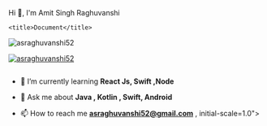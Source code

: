 <!DOCTYPE html>
<html lang="en">
<head>
    <meta charset="UTF-8">
    <meta http-equiv="X-UA-Compatible" content="IE=edge">
    <meta name="viewport" content="width=<h1 align="center">Hi 👋, I'm Amit Singh Raghuvanshi</h1>

    <title>Document</title>
</head>
<body>
    <p align="left"> <img src="https://komarev.com/ghpvc/?username=asraghuvanshi52&label=Profile%20views&color=0e75b6&style=flat" alt="asraghuvanshi52" /> </p>

<p align="left"> <a href="https://github.com/ryo-ma/github-profile-trophy"><img src="https://github-profile-trophy.vercel.app/?username=asraghuvanshi52" alt="asraghuvanshi52" /></a> </p>

<p align="left"> <a href="https://twitter.com/" target="blank"><img src="https://img.shields.io/twitter/follow/?logo=twitter&style=for-the-badge" alt="" /></a> </p>

- 🌱 I’m currently learning **React Js, Swift ,Node**

- 💬 Ask me about **Java , Kotlin , Swift, Android**

- 📫 How to reach me **asraghuvanshi52@gmail.com**
, initial-scale=1.0">
</body>
</html>
